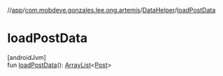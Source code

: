 //[app](../../../index.md)/[com.mobdeve.gonzales.lee.ong.artemis](../index.md)/[DataHelper](index.md)/[loadPostData](load-post-data.md)

# loadPostData

[androidJvm]\
fun [loadPostData](load-post-data.md)(): [ArrayList](https://kotlinlang.org/api/latest/jvm/stdlib/kotlin.collections/-array-list/index.html)<[Post](../-post/index.md)>
